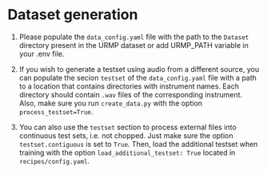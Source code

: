 # Dataset generation

1. Please populate the `data_config.yaml` file with the path to the `Dataset` directory present in the URMP dataset or add URMP_PATH variable in your .env file.

2. If you wish to generate a testset using audio from a different source, you can populate the secion `testset` of the `data_config.yaml` file
with a path to a location that contains directories with instrument names. Each directory should contain `.wav` files of the corresponding instrument.
Also, make sure you run `create_data.py` with the option `process_testset=True`.

3. You can also use the `testset` section to process external files into continuous test sets, i.e. not chopped. Just make sure the option `testset.contiguous`
is set to `True`. Then, load the additional testset when training with the option `load_additional_testset: True` located in `recipes/config.yaml`.
